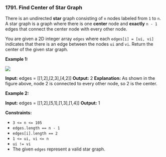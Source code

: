 ### 1791\. Find Center of Star Graph

There is an undirected **star** graph consisting of `n` nodes labeled from `1` to `n`. A star graph is a graph where there is one **center** node and **exactly** `n - 1` edges that connect the center node with every other node.

You are given a 2D integer array `edges` where each `edges[i] = [ui, vi]` indicates that there is an edge between the nodes `ui` and `vi`. Return the center of the given star graph.

**Example 1:**

![](https://assets.leetcode.com/uploads/2021/02/24/star_graph.png)

**Input:** edges = \[\[1,2\],\[2,3\],\[4,2\]\]
**Output:** 2
**Explanation:** As shown in the figure above, node 2 is connected to every other node, so 2 is the center.

**Example 2:**

**Input:** edges = \[\[1,2\],\[5,1\],\[1,3\],\[1,4\]\]
**Output:** 1

**Constraints:**

*   `3 <= n <= 105`
*   `edges.length == n - 1`
*   `edges[i].length == 2`
*   `1 <= ui, vi <= n`
*   `ui != vi`
*   The given `edges` represent a valid star graph.
